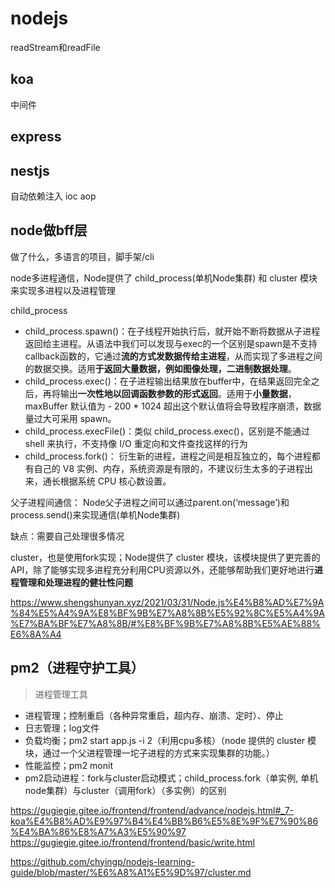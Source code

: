 # nodejs
readStream和readFile
## koa
中间件
## express
## nestjs
自动依赖注入
ioc
aop

## node做bff层
做了什么，多语言的项目，脚手架/cli

node多进程通信，Node提供了 child_process(单机Node集群) 和 cluster 模块来实现多进程以及进程管理

child_process

- child_process.spawn()：在子线程开始执行后，就开始不断将数据从子进程返回给主进程。从语法中我们可以发现与exec的一个区别是spawn是不支持callback函数的，它通过**流的方式发数据传给主进程**，从而实现了多进程之间的数据交换。适用**于返回大量数据，例如图像处理，二进制数据处理**。
- child_process.exec()：在子进程输出结果放在buffer中，在结果返回完全之后，再将输出**一次性地以回调函数参数的形式返回**。适用于**小量数据**，maxBuffer 默认值为 - 200 * 1024 超出这个默认值将会导致程序崩溃，数据量过大可采用 spawn。
- child_process.execFile()：类似 child_process.exec()，区别是不能通过 shell 来执行，不支持像 I/O 重定向和文件查找这样的行为
- child_process.fork()： 衍生新的进程，进程之间是相互独立的，每个进程都有自己的 V8 实例、内存，系统资源是有限的，不建议衍生太多的子进程出来，通长根据系统 CPU 核心数设置。

父子进程间通信：
Node父子进程之间可以通过parent.on(‘message’)和process.send()来实现通信(单机Node集群)

缺点：需要自己处理很多情况

cluster，也是使用fork实现；Node提供了 cluster 模块，该模块提供了更完善的API，除了能够实现多进程充分利用CPU资源以外，还能够帮助我们更好地进行**进程管理和处理进程的健壮性问题**

https://www.shengshunyan.xyz/2021/03/31/Node.js%E4%B8%AD%E7%9A%84%E5%A4%9A%E8%BF%9B%E7%A8%8B%E5%92%8C%E5%A4%9A%E7%BA%BF%E7%A8%8B/#%E8%BF%9B%E7%A8%8B%E5%AE%88%E6%8A%A4

## pm2（进程守护工具）
> 进程管理工具

* 进程管理；控制重启（各种异常重启，超内存、崩溃、定时）、停止
* 日志管理；log文件
* 负载均衡；pm2 start app.js -i 2（利用cpu多核）（node 提供的 cluster 模块，通过一个父进程管理一坨子进程的方式来实现集群的功能。）
* 性能监控；pm2 monit
* pm2启动进程：fork与cluster启动模式；child_process.fork（单实例, 单机node集群）与cluster（调用fork）（多实例）的区别

https://gugiegie.gitee.io/frontend/frontend/advance/nodejs.html#_7-koa%E4%B8%AD%E9%97%B4%E4%BB%B6%E5%8E%9F%E7%90%86%E4%BA%86%E8%A7%A3%E5%90%97
https://gugiegie.gitee.io/frontend/frontend/basic/write.html

https://github.com/chyingp/nodejs-learning-guide/blob/master/%E6%A8%A1%E5%9D%97/cluster.md